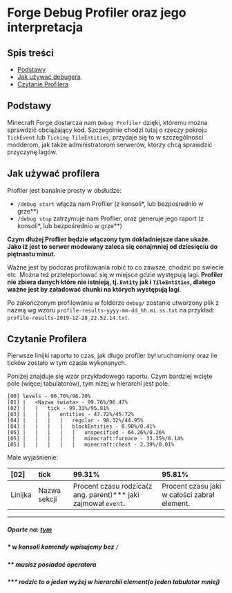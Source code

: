 Forge Debug Profiler oraz jego interpretacja
===============================================

Spis treści
-----------
* [Podstawy](#podstawy)
* [Jak używać debugera](#Jak_używać_debugera)
* [Czytanie Profilera](#czytanie)

## Podstawy
Minecraft Forge dostarcza nam `Debug Profiler` dzięki, któremu można sprawdzić obciążający kod.
Szczególnie chodzi tutaj o rzeczy pokroju `TickEvent` lub `Ticking TileEntities`, 
przydaje się to w szczególności modderom, jak także administratorom serwerów, którzy chcą sprawdzić przyczynę lagów.

<a name="Jak_używać_debugera"><h2>Jak używać profilera</h2></a>

Profiler jest banalnie prosty w obsłudze:
- `/debug start` włącza nam Profiler (z konsoli*, lub bezpośrednio w grze**)
- `/debug stop` zatrzymuje nam Proflier, oraz generuje jego raport (z konsoli*, lub bezpośrednio w grze**)

**Czym dłużej Proflier będzie włączony tym dokładniejsze dane ukaże. Jako iż jest to serwer modowany zaleca się conajmniej od dziesięciu do piętnastu minut.**

Ważne jest by podczas profilowania robić to co zawsze, chodzić po świecie etc. Można też przteleportować się w miejsce gdzie występują lagi. **Profiler nie zbiera danych które nie istnieją, tj. `Entity` jak i `TileEntities`, dlatego ważne jest by załadować chunki na których występują lagi**.

Po zakończonym profilowaniu w folderze `debug/` zostanie utworzony plik z nazwą wg wzoru `profile-results-yyyy-mm-dd_hh.mi.ss.txt` na przykład: `profile-results-2019-12-28_22.52.14.txt`.

<a name="czytanie"><h2>Czytanie Profilera</h2></a>

Pierwsze linijki raportu to czas, jak długo profiler był uruchomiony oraz ile ticków zostało w tym czasie wykonanych.

Poniżej znajduje się wzór przykładowego raportu. Czym bardziej wcięte pole (więcej tabulatorów), tym niżej w hierarchi jest pole.
```
[00] levels - 96.70%/96.70%
[01] |   <Nazwa świata> - 99.76%/96.47%
[02] |   |   tick - 99.31%/95.81%
[03] |   |   |   entities - 47.72%/45.72%
[04] |   |   |   |   regular - 98.32%/44.95%
[04] |   |   |   |   blockEntities - 0.90%/0.41%
[05] |   |   |   |   |   unspecified - 64.26%/0.26%
[05] |   |   |   |   |   minecraft:furnace - 33.35%/0.14%
[05] |   |   |   |   |   minecraft:chest - 2.39%/0.01%
```
Małe wyjaśnienie:

| [02]                     | tick                  | 99.31%       | 95.81%       |
| :----------------------- | :---------------------- | :----------- | :----------- |
| Linijka | Nazwa sekcji | Procent czasu rodzica(z ang. parent)*** jaki zajmował `event`. | Procent czasu jaki w całości zabrał element.


-------------------------
##### Oparte na: <a href="https://mcforge.readthedocs.io/en/latest/gettingstarted/debugprofiler/"> tym</a>
##### * w konsoli komendy wpisujemy bez `/`
##### ** musisz posiadać operatora
##### *** rodzic to o jeden wyżej w hierarchii element(o jeden tabulator mniej)
